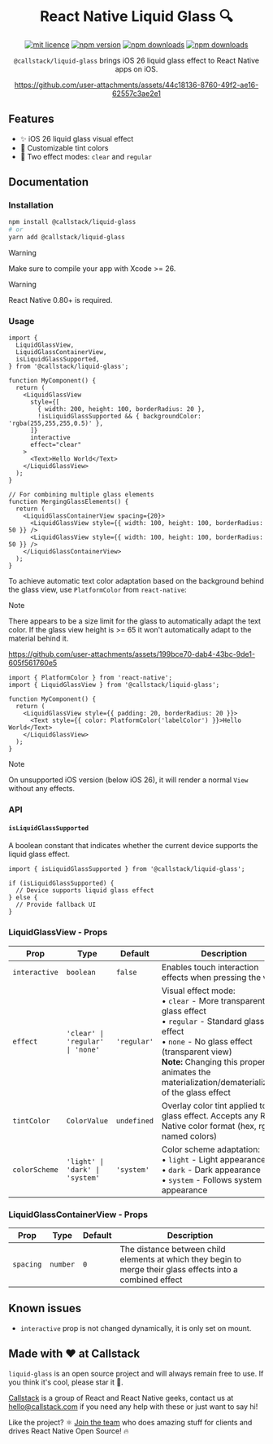 <div align="center">
  <h1>React Native Liquid Glass 🔍</h1>

[![mit licence](https://img.shields.io/dub/l/vibe-d.svg?style=for-the-badge)](https://github.com/callstack/liquid-glass/blob/main/LICENSE)
[![npm version](https://img.shields.io/npm/v/@callstack/liquid-glass?style=for-the-badge)](https://www.npmjs.org/package/@callstack/liquid-glass)
[![npm downloads](https://img.shields.io/npm/dt/@callstack/liquid-glass.svg?style=for-the-badge)](https://www.npmjs.org/package/@callstack/liquid-glass)
[![npm downloads](https://img.shields.io/npm/dm/@callstack/liquid-glass.svg?style=for-the-badge)](https://www.npmjs.org/package/@callstack/liquid-glass)

`@callstack/liquid-glass` brings iOS 26 liquid glass effect to React Native apps on iOS.

https://github.com/user-attachments/assets/44c18136-8760-49f2-ae16-62557c3ae2e1

</div>

## Features

- ✨ iOS 26 liquid glass visual effect
- 🎨 Customizable tint colors
- 🔧 Two effect modes: `clear` and `regular`

## Documentation

### Installation

```bash
npm install @callstack/liquid-glass
# or
yarn add @callstack/liquid-glass
```

> [!WARNING]
> Make sure to compile your app with Xcode >= 26.

> [!WARNING]
> React Native 0.80+ is required.

### Usage

```tsx
import {
  LiquidGlassView,
  LiquidGlassContainerView,
  isLiquidGlassSupported,
} from '@callstack/liquid-glass';

function MyComponent() {
  return (
    <LiquidGlassView
      style={[
        { width: 200, height: 100, borderRadius: 20 },
        !isLiquidGlassSupported && { backgroundColor: 'rgba(255,255,255,0.5)' },
      ]}
      interactive
      effect="clear"
    >
      <Text>Hello World</Text>
    </LiquidGlassView>
  );
}

// For combining multiple glass elements
function MergingGlassElements() {
  return (
    <LiquidGlassContainerView spacing={20}>
      <LiquidGlassView style={{ width: 100, height: 100, borderRadius: 50 }} />
      <LiquidGlassView style={{ width: 100, height: 100, borderRadius: 50 }} />
    </LiquidGlassContainerView>
  );
}
```

To achieve automatic text color adaptation based on the background behind the glass view, use `PlatformColor` from `react-native`:

> [!NOTE]
> There appears to be a size limit for the glass to automatically adapt the text color. If the glass view height is >= 65 it won't automatically adapt to the material behind it.

https://github.com/user-attachments/assets/199bce70-dab4-43bc-9de1-605f561760e5

```tsx
import { PlatformColor } from 'react-native';
import { LiquidGlassView } from '@callstack/liquid-glass';

function MyComponent() {
  return (
    <LiquidGlassView style={{ padding: 20, borderRadius: 20 }}>
      <Text style={{ color: PlatformColor('labelColor') }}>Hello World</Text>
    </LiquidGlassView>
  );
}
```

> [!NOTE]
> On unsupported iOS version (below iOS 26), it will render a normal `View` without any effects.

### API

#### `isLiquidGlassSupported`

A boolean constant that indicates whether the current device supports the liquid glass effect.

```tsx
import { isLiquidGlassSupported } from '@callstack/liquid-glass';

if (isLiquidGlassSupported) {
  // Device supports liquid glass effect
} else {
  // Provide fallback UI
}
```

### LiquidGlassView - Props

| Prop          | Type                            | Default     | Description                                                                                                                         |
| ------------- | ------------------------------- | ----------- | ----------------------------------------------------------------------------------------------------------------------------------- |
| `interactive` | `boolean`                       | `false`     | Enables touch interaction effects when pressing the view                                                                            |
| `effect`      | `'clear' \| 'regular' \| 'none'` | `'regular'` | Visual effect mode:<br/>• `clear` - More transparent glass effect<br/>• `regular` - Standard glass blur effect<br/>• `none` - No glass effect (transparent view)<br/>**Note:** Changing this property animates the materialization/dematerialization of the glass effect |
| `tintColor`   | `ColorValue`                    | `undefined` | Overlay color tint applied to the glass effect. Accepts any React Native color format (hex, rgba, named colors)                     |
| `colorScheme` | `'light' \| 'dark' \| 'system'` | `'system'`  | Color scheme adaptation:<br/>• `light` - Light appearance<br/>• `dark` - Dark appearance<br/>• `system` - Follows system appearance |

### LiquidGlassContainerView - Props

| Prop      | Type     | Default | Description                                                                                                 |
| --------- | -------- | ------- | ----------------------------------------------------------------------------------------------------------- |
| `spacing` | `number` | `0`     | The distance between child elements at which they begin to merge their glass effects into a combined effect |

## Known issues

- `interactive` prop is not changed dynamically, it is only set on mount.

## Made with ❤️ at Callstack

`liquid-glass` is an open source project and will always remain free to use. If you think it's cool, please star it 🌟.

[Callstack][callstack-readme-with-love] is a group of React and React Native geeks, contact us at [hello@callstack.com](mailto:hello@callstack.com) if you need any help with these or just want to say hi!

Like the project? ⚛️ [Join the team](https://callstack.com/careers/?utm_campaign=Senior_RN&utm_source=github&utm_medium=readme) who does amazing stuff for clients and drives React Native Open Source! 🔥

[callstack-readme-with-love]: https://callstack.com/?utm_source=github.com&utm_medium=referral&utm_campaign=liquid-glass&utm_term=readme-with-love
[version-badge]: https://img.shields.io/npm/v/@callstack/liquid-glass?style=for-the-badge
[version]: https://github.com/callstack/liquid-glass/blob/main/LICENSE
[prs-welcome-badge]: https://img.shields.io/badge/PRs-welcome-brightgreen.svg?style=for-the-badge
[prs-welcome]: ./CONTRIBUTING.md
